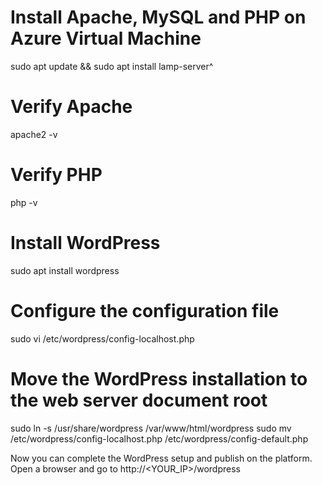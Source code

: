 # Install Apache, MySQL and PHP on Azure Virtual Machine

  sudo apt update && sudo apt install lamp-server^

# Verify Apache 

  apache2 -v

# Verify PHP

  php -v
  
# Install WordPress

  sudo apt install wordpress

# Configure the configuration file

  sudo vi /etc/wordpress/config-localhost.php
  <?php
  define('DB_NAME', 'wordpress');
  define('DB_USER', 'wordpress');
  define('DB_PASSWORD', 'yourPassword');
  define('DB_HOST', 'localhost');
  define('WP_CONTENT_DIR', '/usr/share/wordpress/wp-content');
  ?>
  
# Move the WordPress installation to the web server document root

  sudo ln -s /usr/share/wordpress /var/www/html/wordpress
  sudo mv /etc/wordpress/config-localhost.php /etc/wordpress/config-default.php

Now you can complete the WordPress setup and publish on the platform. Open a browser and go to http://<YOUR_IP>/wordpress
